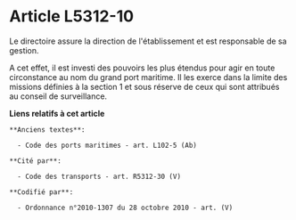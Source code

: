 # Article L5312-10

Le directoire assure la direction de l'établissement et est responsable de sa gestion.

A cet effet, il est investi des pouvoirs les plus étendus pour agir en toute circonstance au nom du grand port maritime. Il
les exerce dans la limite des missions définies à la section 1 et sous réserve de ceux qui sont attribués au conseil de
surveillance.

**Liens relatifs à cet article**

	**Anciens textes**:

	  - Code des ports maritimes - art. L102-5 (Ab)

	**Cité par**:

	  - Code des transports - art. R5312-30 (V)

	**Codifié par**:

	  - Ordonnance n°2010-1307 du 28 octobre 2010 - art. (V)

